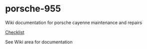 # porsche-955
Wiki documentation for porsche cayenne maintenance and repairs

[Checklist](https://blog.fcpeuro.com/the-definitive-guide-to-first-generation-porsche-cayenne-engine-options-955-957)

See Wiki area for documentation

